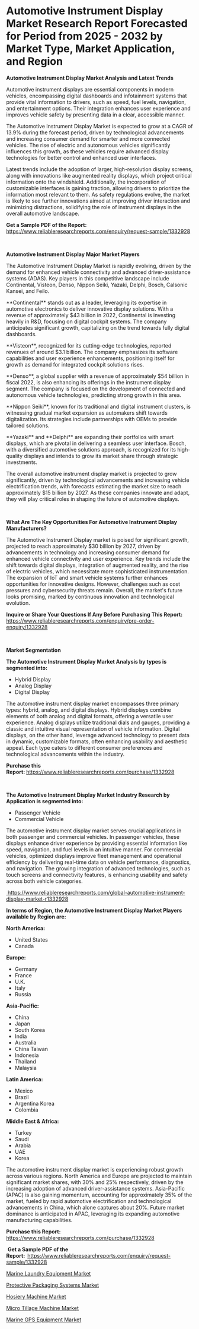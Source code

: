 <p><h1>Automotive Instrument Display Market Research Report Forecasted for Period from 2025 -  2032 by Market Type, Market Application, and Region</h1></p><p><strong>Automotive Instrument Display Market Analysis and Latest Trends</strong></p>
<p><p>Automotive instrument displays are essential components in modern vehicles, encompassing digital dashboards and infotainment systems that provide vital information to drivers, such as speed, fuel levels, navigation, and entertainment options. Their integration enhances user experience and improves vehicle safety by presenting data in a clear, accessible manner.</p><p>The Automotive Instrument Display Market is expected to grow at a CAGR of 13.9% during the forecast period, driven by technological advancements and increasing consumer demand for smarter and more connected vehicles. The rise of electric and autonomous vehicles significantly influences this growth, as these vehicles require advanced display technologies for better control and enhanced user interfaces. </p><p>Latest trends include the adoption of larger, high-resolution display screens, along with innovations like augmented reality displays, which project critical information onto the windshield. Additionally, the incorporation of customizable interfaces is gaining traction, allowing drivers to prioritize the information most relevant to them. As safety regulations evolve, the market is likely to see further innovations aimed at improving driver interaction and minimizing distractions, solidifying the role of instrument displays in the overall automotive landscape.</p></p>
<p><strong>Get a Sample PDF of the Report:&nbsp;</strong> <a href="https://www.reliableresearchreports.com/enquiry/request-sample/1332928?utm_campaign=3444&utm_medium=2&utm_source=Github&utm_content=ia&utm_term=24032025&utm_id=automotive-instrument-display">https://www.reliableresearchreports.com/enquiry/request-sample/1332928</a></p>
<p>&nbsp;</p>
<p><strong>Automotive Instrument Display Major Market Players</strong></p>
<p><p>The Automotive Instrument Display Market is rapidly evolving, driven by the demand for enhanced vehicle connectivity and advanced driver-assistance systems (ADAS). Key players in this competitive landscape include Continental, Visteon, Denso, Nippon Seiki, Yazaki, Delphi, Bosch, Calsonic Kansei, and Feilo.</p><p>**Continental** stands out as a leader, leveraging its expertise in automotive electronics to deliver innovative display solutions. With a revenue of approximately $43 billion in 2022, Continental is investing heavily in R&D, focusing on digital cockpit systems. The company anticipates significant growth, capitalizing on the trend towards fully digital dashboards.</p><p>**Visteon**, recognized for its cutting-edge technologies, reported revenues of around $3.1 billion. The company emphasizes its software capabilities and user experience enhancements, positioning itself for growth as demand for integrated cockpit solutions rises.</p><p>**Denso**, a global supplier with a revenue of approximately $54 billion in fiscal 2022, is also enhancing its offerings in the instrument display segment. The company is focused on the development of connected and autonomous vehicle technologies, predicting strong growth in this area.</p><p>**Nippon Seiki**, known for its traditional and digital instrument clusters, is witnessing gradual market expansion as automakers shift towards digitalization. Its strategies include partnerships with OEMs to provide tailored solutions.</p><p>**Yazaki** and **Delphi** are expanding their portfolios with smart displays, which are pivotal in delivering a seamless user interface. Bosch, with a diversified automotive solutions approach, is recognized for its high-quality displays and intends to grow its market share through strategic investments.</p><p>The overall automotive instrument display market is projected to grow significantly, driven by technological advancements and increasing vehicle electrification trends, with forecasts estimating the market size to reach approximately $15 billion by 2027. As these companies innovate and adapt, they will play critical roles in shaping the future of automotive displays.</p></p>
<p>&nbsp;</p>
<p><strong>What Are The Key Opportunities For Automotive Instrument Display Manufacturers?</strong></p>
<p><p>The Automotive Instrument Display market is poised for significant growth, projected to reach approximately $30 billion by 2027, driven by advancements in technology and increasing consumer demand for enhanced vehicle connectivity and user experience. Key trends include the shift towards digital displays, integration of augmented reality, and the rise of electric vehicles, which necessitate more sophisticated instrumentation. The expansion of IoT and smart vehicle systems further enhances opportunities for innovative designs. However, challenges such as cost pressures and cybersecurity threats remain. Overall, the market's future looks promising, marked by continuous innovation and technological evolution.</p></p>
<p><strong>Inquire or Share Your Questions If Any Before Purchasing This Report:</strong> <a href="https://www.reliableresearchreports.com/enquiry/pre-order-enquiry/1332928?utm_campaign=3444&utm_medium=2&utm_source=Github&utm_content=ia&utm_term=24032025&utm_id=automotive-instrument-display">https://www.reliableresearchreports.com/enquiry/pre-order-enquiry/1332928</a></p>
<p>&nbsp;</p>
<p><strong>Market Segmentation</strong></p>
<p><strong>The Automotive Instrument Display Market Analysis by types is segmented into:</strong></p>
<p><ul><li>Hybrid Display</li><li>Analog Display</li><li>Digital Display</li></ul></p>
<p><p>The automotive instrument display market encompasses three primary types: hybrid, analog, and digital displays. Hybrid displays combine elements of both analog and digital formats, offering a versatile user experience. Analog displays utilize traditional dials and gauges, providing a classic and intuitive visual representation of vehicle information. Digital displays, on the other hand, leverage advanced technology to present data in dynamic, customizable formats, often enhancing usability and aesthetic appeal. Each type caters to different consumer preferences and technological advancements within the industry.</p></p>
<p><strong>Purchase this Report:&nbsp;</strong><a href="https://www.reliableresearchreports.com/purchase/1332928?utm_campaign=3444&utm_medium=2&utm_source=Github&utm_content=ia&utm_term=24032025&utm_id=automotive-instrument-display">https://www.reliableresearchreports.com/purchase/1332928</a></p>
<p>&nbsp;</p>
<p><strong>The Automotive Instrument Display Market Industry Research by Application is segmented into:</strong></p>
<p><ul><li>Passenger Vehicle</li><li>Commercial Vehicle</li></ul></p>
<p><p>The automotive instrument display market serves crucial applications in both passenger and commercial vehicles. In passenger vehicles, these displays enhance driver experience by providing essential information like speed, navigation, and fuel levels in an intuitive manner. For commercial vehicles, optimized displays improve fleet management and operational efficiency by delivering real-time data on vehicle performance, diagnostics, and navigation. The growing integration of advanced technologies, such as touch screens and connectivity features, is enhancing usability and safety across both vehicle categories.</p></p>
<p><a href="https://www.reliableresearchreports.com/global-automotive-instrument-display-market-r1332928?utm_campaign=3444&utm_medium=2&utm_source=Github&utm_content=ia&utm_term=24032025&utm_id=automotive-instrument-display">&nbsp;https://www.reliableresearchreports.com/global-automotive-instrument-display-market-r1332928</a></p>
<p><strong>In terms of Region, the Automotive Instrument Display Market Players available by Region are:</strong></p>
<p>
    <p> <strong> North America: </strong>
        <ul>
            <li>United States</li>
            <li>Canada</li>
        </ul>
        </p> 
    <p> <strong> Europe: </strong>
        <ul>
            <li>Germany</li>
            <li>France</li>
            <li>U.K.</li>
            <li>Italy</li>
            <li>Russia</li>
        </ul>
        </p> 
    <p> <strong> Asia-Pacific: </strong>
        <ul>
            <li>China</li>
            <li>Japan</li>
            <li>South Korea</li>
            <li>India</li>
            <li>Australia</li>
            <li>China Taiwan</li>
            <li>Indonesia</li>
            <li>Thailand</li>
            <li>Malaysia</li>
        </ul>
        </p> 
    <p> <strong> Latin America: </strong>
        <ul>
            <li>Mexico</li>
            <li>Brazil</li>
            <li>Argentina Korea</li>
            <li>Colombia</li>
        </ul>
        </p> 
    <p> <strong> Middle East & Africa: </strong>
        <ul>
            <li>Turkey</li>
            <li>Saudi</li>
            <li>Arabia</li>
            <li>UAE</li>
            <li>Korea</li>
        </ul>
    </p>
    </p>
<p><p>The automotive instrument display market is experiencing robust growth across various regions. North America and Europe are projected to maintain significant market shares, with 30% and 25% respectively, driven by the increasing adoption of advanced driver-assistance systems. Asia-Pacific (APAC) is also gaining momentum, accounting for approximately 35% of the market, fueled by rapid automotive electrification and technological advancements in China, which alone captures about 20%. Future market dominance is anticipated in APAC, leveraging its expanding automotive manufacturing capabilities.</p></p>
<p><strong>Purchase this Report: </strong><a href="https://www.reliableresearchreports.com/purchase/1332928?utm_campaign=3444&utm_medium=2&utm_source=Github&utm_content=ia&utm_term=24032025&utm_id=automotive-instrument-display">https://www.reliableresearchreports.com/purchase/1332928</a></p>
<p>&nbsp;<strong>Get a Sample PDF of the Report:&nbsp;&nbsp;</strong><a href="https://www.reliableresearchreports.com/enquiry/request-sample/1332928?utm_campaign=3444&utm_medium=2&utm_source=Github&utm_content=ia&utm_term=24032025&utm_id=automotive-instrument-display">https://www.reliableresearchreports.com/enquiry/request-sample/1332928</a></p>
<p><strong></strong></p>
<p><p><a href="https://www.linkedin.com/pulse/latest-research-marine-laundry-equipment-market-revenue-tvvgf?utm_campaign=3444&utm_medium=2&utm_source=Github&utm_content=ia&utm_term=24032025&utm_id=automotive-instrument-display">Marine Laundry Equipment Market</a></p><p><a href="https://www.linkedin.com/pulse/protective-packaging-systems-market-size-forecasted-cagr-tscpf?utm_campaign=3444&utm_medium=2&utm_source=Github&utm_content=ia&utm_term=24032025&utm_id=automotive-instrument-display">Protective Packaging Systems Market</a></p><p><a href="https://www.linkedin.com/pulse/research-examination-onthe-hosiery-machine-marketsize-share-n9ihf?utm_campaign=3444&utm_medium=2&utm_source=Github&utm_content=ia&utm_term=24032025&utm_id=automotive-instrument-display">Hosiery Machine Market</a></p><p><a href="https://www.linkedin.com/pulse/projecting-growth-micro-tillage-machinemarket-impact-analysis-mwmbf?utm_campaign=3444&utm_medium=2&utm_source=Github&utm_content=ia&utm_term=24032025&utm_id=automotive-instrument-display">Micro Tillage Machine Market</a></p><p><a href="https://www.linkedin.com/pulse/positive-outlook-marine-gps-equipment-market-trend-analysis-daqgf?utm_campaign=3444&utm_medium=2&utm_source=Github&utm_content=ia&utm_term=24032025&utm_id=automotive-instrument-display">Marine GPS Equipment Market</a></p></p>